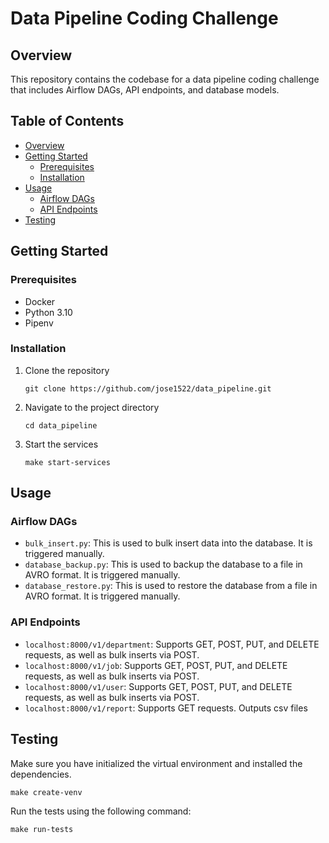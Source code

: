 # Data Pipeline Coding Challenge

## Overview

This repository contains the codebase for a data pipeline coding challenge that includes Airflow DAGs, API endpoints, and database models.

## Table of Contents

- [Overview](#overview)
- [Getting Started](#getting-started)
  - [Prerequisites](#prerequisites)
  - [Installation](#installation)
- [Usage](#usage)
  - [Airflow DAGs](#airflow-dags)
  - [API Endpoints](#api-endpoints)
- [Testing](#testing)

## Getting Started

### Prerequisites

- Docker
- Python 3.10
- Pipenv

### Installation

1. Clone the repository
   ```
   git clone https://github.com/jose1522/data_pipeline.git
   ```
2. Navigate to the project directory
   ```
   cd data_pipeline
   ```
3. Start the services
   ```
   make start-services
   ```

## Usage

### Airflow DAGs

- `bulk_insert.py`: This is used to bulk insert data into the database. It is triggered manually.
- `database_backup.py`: This is used to backup the database to a file in AVRO format. It is triggered manually.
- `database_restore.py`: This is used to restore the database from a file in AVRO format. It is triggered manually.

### API Endpoints

- `localhost:8000/v1/department`: Supports GET, POST, PUT, and DELETE requests, as well as bulk inserts via POST.
- `localhost:8000/v1/job`: Supports GET, POST, PUT, and DELETE requests, as well as bulk inserts via POST.
- `localhost:8000/v1/user`: Supports GET, POST, PUT, and DELETE requests, as well as bulk inserts via POST.
- `localhost:8000/v1/report`: Supports GET requests. Outputs csv files

## Testing

Make sure you have initialized the virtual environment and installed the dependencies.
```
make create-venv
```

Run the tests using the following command:

```
make run-tests
```
